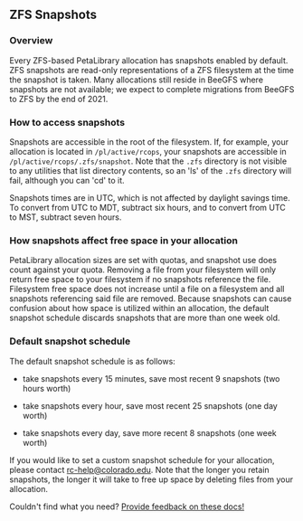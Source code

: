 ## ZFS Snapshots

### Overview

Every ZFS-based PetaLibrary allocation has snapshots enabled by default.
ZFS snapshots are read-only representations of a ZFS filesystem at the
time the snapshot is taken. Many allocations still reside in BeeGFS where
snapshots are not available; we expect to complete migrations from BeeGFS
to ZFS by the end of 2021.

### How to access snapshots

Snapshots are accessible in the root of the filesystem. If, for example,
your allocation is located in `/pl/active/rcops`, your snapshots are
accessible in `/pl/active/rcops/.zfs/snapshot`. Note that the `.zfs` directory
is not visible to any utilities that list directory contents, so an 'ls'
of the `.zfs` directory will fail, although you can 'cd' to it.

Snapshots times are in UTC, which is not affected by daylight savings
time. To convert from UTC to MDT, subtract six hours, and to convert
from UTC to MST, subtract seven hours.

### How snapshots affect free space in your allocation

PetaLibrary allocation sizes are set with quotas, and snapshot use does
count against your quota. Removing a file from your filesystem will
only return free space to your filesystem if no snapshots reference the
file. Filesystem free space does not increase until a file on a filesystem
and all snapshots referencing said file are removed. Because snapshots
can cause confusion about how space is utilized within an allocation,
the default snapshot schedule discards snapshots that are more than one
week old.

### Default snapshot schedule

The default snapshot schedule is as follows:

 - take snapshots every 15 minutes, save most recent 9 snapshots (two
   hours worth)

 - take snapshots every hour, save most recent 25 snapshots (one day
   worth)

 - take snapshots every day, save more recent 8 snapshots (one week worth)

If you would like to set a custom snapshot schedule for your allocation,
please contact rc-help@colorado.edu. Note that the longer you retain
snapshots, the longer it will take to free up space by deleting files
from your allocation.

Couldn't find what you need? [Provide feedback on these docs!](https://forms.gle/bSQEeFrdvyeQWPtW9)
